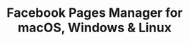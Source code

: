 ---
name: Facebook Pages Manager
url: 'https://www.facebook.com/bookmarks/pages'
category: Business
title: 'Facebook Pages Manager for macOS, Windows & Linux'
key: facebook-pages-manager

---